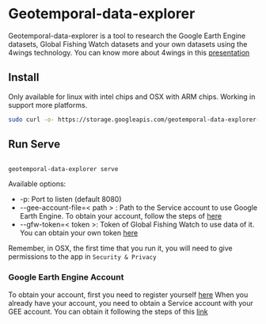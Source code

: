 # Geotemporal-data-explorer

Geotemporal-data-explorer is a tool to research the Google Earth Engine datasets, Global Fishing Watch datasets and your own datasets using the 4wings technology. You can know more about 4wings in this [presentation](https://docs.google.com/presentation/d/1OJCg2zJp0zEVcYJ6Z4ePywy0oO59FnZ2aPUXp7LB4sc/edit?usp=sharing)

## Install

Only available for linux with intel chips and OSX with ARM chips. Working in support more platforms.

```bash
sudo curl -o- https://storage.googleapis.com/geotemporal-data-explorer-releases/install-last.sh | sudo bash
```

## Run Serve

```

geotemporal-data-explorer serve

````

Available options:

* -p: Port to listen (default 8080)
* --gee-account-file=< path > : Path to the Service account to use Google Earth Engine. To obtain your account, follow the steps of [here](#google-earth-engine-account)
* --gfw-token=< token >: Token of Global Fishing Watch to use data of it. You can obtain your own token [here](https://globalfishingwatch.org/ocean-engine/tokens)

Remember, in OSX, the first time that you run it, you will need to give permissions to the app in `Security & Privacy`

### Google Earth Engine Account

To obtain your account, first you need to register yourself [here](https://earthengine.google.com/) 
When you already have your account, you need to obtain a Service account with your GEE account. You can obtain it
following the steps of this [link](https://developers.google.com/earth-engine/guides/service_account)

